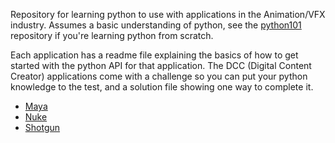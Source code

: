Repository for learning python to use with applications in the Animation/VFX industry. Assumes a basic understanding of python, see the [python101](https://github.com/MattRickS/python101) repository if you're learning python from scratch.

Each application has a readme file explaining the basics of how to get started with the python API for that application. The DCC (Digital Content Creator) applications come with a challenge so you can put your python knowledge to the test, and a solution file showing one way to complete it.

- [Maya](./maya/maya.md)
- [Nuke](./nuke/nuke.md)
- [Shotgun](./shotgun/shotgun.md)

